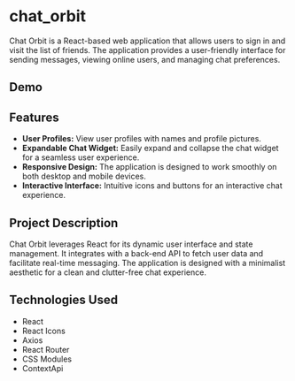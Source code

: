 # chat_orbit

Chat Orbit is a React-based web application that allows users to sign in and visit the list of friends. The application provides a user-friendly interface for sending messages, viewing online users, and managing chat preferences.

## Demo


## Features

- **User Profiles:** View user profiles with names and profile pictures.
- **Expandable Chat Widget:** Easily expand and collapse the chat widget for a seamless user experience.
- **Responsive Design:** The application is designed to work smoothly on both desktop and mobile devices.
- **Interactive Interface:** Intuitive icons and buttons for an interactive chat experience.

## Project Description

Chat Orbit leverages React for its dynamic user interface and state management. It integrates with a back-end API to fetch user data and facilitate real-time messaging. The application is designed with a minimalist aesthetic for a clean and clutter-free chat experience.

## Technologies Used

- React
- React Icons
- Axios
- React Router
- CSS Modules
-  ContextApi

